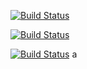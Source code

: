 [![Build Status](https://travis-ci.org/OAI/OpenAPI-Specification.svg?branch=master)](https://travis-ci.org/OAI/OpenAPI-Specification)

[![Build Status](https://ec2-35-154-89-170.ap-south-1.compute.amazonaws.com/buildStatus/icon?job=a&.png)](https://ec2-35-154-89-170.ap-south-1.compute.amazonaws.com/me/my-views/view/all/job/a/)

[![Build Status](https://ec2-35-154-89-170.ap-south-1.compute.amazonaws.com/buildStatus/icon?job=a&.png)](https://ec2-35-154-89-170.ap-south-1.compute.amazonaws.com/job/a)
a
